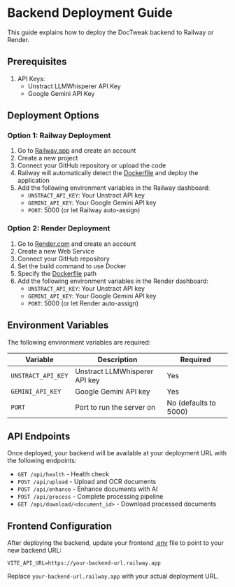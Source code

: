 # Backend Deployment Guide

This guide explains how to deploy the DocTweak backend to Railway or Render.

## Prerequisites

1. API Keys:
   - Unstract LLMWhisperer API Key
   - Google Gemini API Key

## Deployment Options

### Option 1: Railway Deployment

1. Go to [Railway.app](https://railway.app/) and create an account
2. Create a new project
3. Connect your GitHub repository or upload the code
4. Railway will automatically detect the [Dockerfile](file:///C:/Users/yashd/Downloads/delovable-yashdavece-doc_tweak-1756458605682/doc_tweak-main/Dockerfile) and deploy the application
5. Add the following environment variables in the Railway dashboard:
   - `UNSTRACT_API_KEY`: Your Unstract API key
   - `GEMINI_API_KEY`: Your Google Gemini API key
   - `PORT`: 5000 (or let Railway auto-assign)

### Option 2: Render Deployment

1. Go to [Render.com](https://render.com/) and create an account
2. Create a new Web Service
3. Connect your GitHub repository
4. Set the build command to use Docker
5. Specify the [Dockerfile](file:///C:/Users/yashd/Downloads/delovable-yashdavece-doc_tweak-1756458605682/doc_tweak-main/Dockerfile) path
6. Add the following environment variables in the Render dashboard:
   - `UNSTRACT_API_KEY`: Your Unstract API key
   - `GEMINI_API_KEY`: Your Google Gemini API key
   - `PORT`: 5000 (or let Render auto-assign)

## Environment Variables

The following environment variables are required:

| Variable | Description | Required |
|----------|-------------|----------|
| `UNSTRACT_API_KEY` | Unstract LLMWhisperer API key | Yes |
| `GEMINI_API_KEY` | Google Gemini API key | Yes |
| `PORT` | Port to run the server on | No (defaults to 5000) |

## API Endpoints

Once deployed, your backend will be available at your deployment URL with the following endpoints:

- `GET /api/health` - Health check
- `POST /api/upload` - Upload and OCR documents
- `POST /api/enhance` - Enhance documents with AI
- `POST /api/process` - Complete processing pipeline
- `GET /api/download/<document_id>` - Download processed documents

## Frontend Configuration

After deploying the backend, update your frontend [.env](file:///C:/Users/yashd/Downloads/delovable-yashdavece-doc_tweak-1756458605682/doc_tweak-main/.env) file to point to your new backend URL:

```
VITE_API_URL=https://your-backend-url.railway.app
```

Replace `your-backend-url.railway.app` with your actual deployment URL.